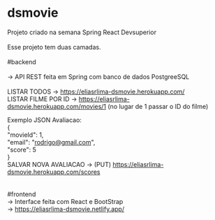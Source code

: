 # dsmovie</br>
Projeto criado na semana Spring React Devsuperior</br>
</br>
Esse projeto tem duas camadas.</br>
</br>
#backend</br>
</br>
  -> API REST feita em Spring com banco de dados PostgreeSQL</br>
</br>
  LISTAR TODOS -> https://eliasrlima-dsmovie.herokuapp.com/</br>
  LISTAR FILME POR ID -> https://eliasrlima-dsmovie.herokuapp.com/movies/1 (no lugar de 1 passar o ID do filme)</br>
  
  Exemplo JSON Avaliacao:</br>
  {</br>
    "movieId": 1,</br>
    "email": "rodrigo@gmail.com",</br>
    "score": 5</br>
 }</br>
 SALVAR NOVA AVALIACAO -> (PUT) https://eliasrlima-dsmovie.herokuapp.com/scores </br>
 </br>
 </br> 
 #frontend</br>
   -> Interface feita com React e BootStrap</br>
   -> https://eliasrlima-dsmovie.netlify.app/
